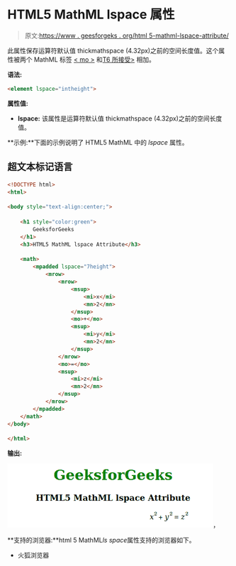# HTML5 MathML lspace 属性

> 原文:[https://www . geesforgeks . org/html 5-mathml-lspace-attribute/](https://www.geeksforgeeks.org/html5-mathml-lspace-attribute/)

此属性保存运算符默认值 thickmathspace (4.32px)之前的空间长度值。这个属性被两个 MathML 标签 [< mo >](https://www.geeksforgeeks.org/html5-mathml-mo-tag/) 和[T6 所接受>](https://www.geeksforgeeks.org/html5-mathml-mpadded-tag/) 相加。

**语法:**

```html
<element lspace="intheight">

```

**属性值:**

*   **lspace:** 该属性是运算符默认值 thickmathspace (4.32px)之前的空间长度值。

**示例:**下面的示例说明了 HTML5 MathML 中的 *lspace* 属性。

## 超文本标记语言

```html
<!DOCTYPE html>
<html>

<body style="text-align:center;">

    <h1 style="color:green">
        GeeksforGeeks
    </h1>
    <h3>HTML5 MathML lspace Attribute</h3>

    <math>
        <mpadded lspace="7height">
            <mrow>
                <mrow>
                    <msup>
                        <mi>x</mi>
                        <mn>2</mn>
                    </msup>
                    <mo>+</mo>
                    <msup>
                        <mi>y</mi>
                        <mn>2</mn>
                    </msup>
                </mrow>
                <mo>=</mo>
                <msup>
                    <mi>z</mi>
                    <mn>2</mn>
                </msup>
            </mrow>
        </mpadded>
    </math>
</body>

</html>
```

**输出:**

![](img/95155d05ad45da780860a71f52b2e32c.png)，

**支持的浏览器:**html 5 MathML*ls space*属性支持的浏览器如下。

*   火狐浏览器